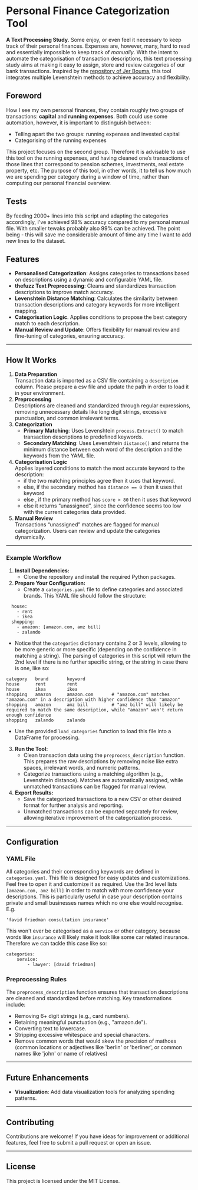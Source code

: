 # **Personal Finance Categorization Tool**

**A Text Processing Study**. Some enjoy, or even feel it necessary to keep track of their personal finances. Expenses are, however, many, hard to read and essentially impossible to keep track of *manually*. With the intent to automate the categorisation of transaction descriptions, this text processing study aims at making it easy to assign, store and review categories of our bank transactions. Inspired by the [repository of Jer Bouma](https://github.com/JerBouma/PersonalFinance), this tool integrates multiple Levenshtein methods to achieve accuracy and flexibility.

## Foreword

How I see my own personal finances, they contain roughly two groups of transactions: **capital** and **running expenses**. Both could use some automation, however, it is important to distinguish between: 

* Telling apart the two groups: running expenses and invested capital   
* Categorising of the running expenses

This project focuses on the second group. Therefore it is advisable to use this tool on the running expenses, and having cleaned one’s transactions of those lines that correspond to pension schemes, investments, real estate property, etc. The purpose of this tool, in other words, it to tell us how much we are spending per category during a window of time, rather than computing our personal financial overview.

## Tests

By feeding 2000+ lines into this script and adapting the categories accordingly, I've achieved 98% accuracy compared to my personal manual file. With smaller tewaks probably also 99% can be achieved. The point being - this will save me considerable amount of time any time I want to add new lines to the dataset.

## **Features**

* **Personalised Categorization**: Assigns categories to transactions based on descriptions using a dynamic and configurable YAML file.  
* **thefuzz Text Preprocessing**: Cleans and standardizes transaction descriptions to improve match accuracy.  
* **Levenshtein Distance Matching**: Calculates the similarity between transaction descriptions and category keywords for more intelligent mapping.  
* **Categorisation Logic**. Applies conditions to propose the best category match to each description.  
* **Manual Review and Update**: Offers flexibility for manual review and fine-tuning of categories, ensuring accuracy.


---

## **How It Works**

1. **Data Preparation**  
   Transaction data is imported as a CSV file containing a `description` column. Please prepare a csv file and update the path in order to load it in your environment. 
2. **Preprocessing**  
   Descriptions are cleaned and standardized through regular expressions, removing unnecessary details like long digit strings, excessive punctuation, and common irrelevant terms.  
3. **Categorization**  
   * **Primary Matching**: Uses Levenshtein `process.Extract()` to match transaction descriptions to predefined keywords.  
   * **Secondary Matching**: Uses Levenshtein `distance()` and returns the minimum distance between each word of the description and the keywords from the YAML file.  
4. **Categorisation Logic**  
   Applies layered conditions to match the most accurate keyword to the description:   
   * if the two matching principles agree then it uses that keyword.  
   * else, if the secondary method has `distance == 0` then it uses that keyword  
   * else , if the primary method has `score > 80` then it uses that keyword  
   * else it returns “unassigned”, since the confidence seems too low with the current categories data provided.  
5. **Manual Review**  
   Transactions “unassigned” matches are flagged for manual categorization. Users can review and update the categories dynamically.

---

### **Example Workflow**

1. **Install Dependencies:**  
   * Clone the repository and install the required Python packages.  
2. **Prepare Your Configuration:**  
   * Create a `categories.yaml` file to define categories and associated brands. This YAML file should follow the structure:

```categories:
  house:
    - rent
    - ikea
  shopping:
    - amazon: [amazon.com, amz bill]
    - zalando
```
   * Notice that the `categories` dictionary contains 2 or 3 levels, allowing to be more generic or more specific (depending on the confidence in matching a string). The parsing of categories in this script will return the 2nd level if there is no further specific string, or the string in case there is one, like so:
```
category   brand       keyword
house      rent        rent
house      ikea        ikea
shopping   amazon      amazon.com       # "amazon.com" matches "amazon.com" in a description with higher confidence than "amazon"
shopping   amazon      amz bill         # "amz bill" will likely be required to match the same description, while "amazon" won't return enough confidence
shopping   zalando     zalando

```
   * Use the provided `load_categories` function to load this file into a DataFrame for processing.  
3. **Run the Tool:**  
   * Clean transaction data using the `preprocess_description` function. This prepares the raw descriptions by removing noise like extra spaces, irrelevant words, and numeric patterns.  
   * Categorize transactions using a matching algorithm (e.g., Levenshtein distance). Matches are automatically assigned, while unmatched transactions can be flagged for manual review.  
4. **Export Results:**  
   * Save the categorized transactions to a new CSV or other desired format for further analysis and reporting.  
   * Unmatched transactions can be exported separately for review, allowing iterative improvement of the categorization process.

---

## **Configuration**

### **YAML File**

All categories and their corresponding keywords are defined in `categories.yaml`. This file is designed for easy updates and customizations.
Feel free to open it and customize it as required. Use the 3rd level lists `[amazon.com, amz bill]` in order to match with more confidence your descriptions. This is particularly useful in case your description contains private and small businesses names which no one else would recognise. E.g.
```
'favid friedman consultation insurance'
```

This won't ever be categorised as a `service` or other category, because words like `insurance` will likely make it look like some car related insurance. Therefore we can tackle this case like so: 
```
categories:
    service:
        - lawyer: [david friedman]
```

### **Preprocessing Rules**

The `preprocess_description` function ensures that transaction descriptions are cleaned and standardized before matching. Key transformations include:

* Removing 6+ digit strings (e.g., card numbers).  
* Retaining meaningful punctuation (e.g., "amazon.de").  
* Converting text to lowercase.  
* Stripping excessive whitespace and special characters.
* Remove common words that would skew the precision of mathces (common locations or adjectives like 'berlin' or 'berliner', or common names like 'john' or name of relatives)

---

## **Future Enhancements**

* **Visualization**: Add data visualization tools for analyzing spending patterns.  

---

## **Contributing**

Contributions are welcome\! If you have ideas for improvement or additional features, feel free to submit a pull request or open an issue.

---

## **License**

This project is licensed under the MIT License.

